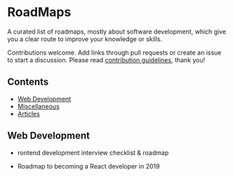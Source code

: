 # RoadMaps

A curated list of roadmaps, mostly about software development, which give you a clear route to improve your knowledge or skills.

Contributions welcome.
Add links through pull requests or create an issue to start a discussion.
Please read [contribution guidelines](contributing.md), thank you!

## Contents

- [Web Development](#web-development)
- [Miscellaneous](#miscellaneous)
- [Articles](#articles)


## Web Development

- rontend development interview checklist & roadmap 

- Roadmap to becoming a React developer in 2019

